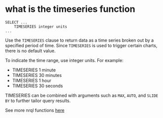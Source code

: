 # what is the timeseries function

	SELECT ...
  		TIMESERIES integer units
  	...

Use the ``TIMESERIES`` clause to return data as a time series broken out by a specified period of time. Since ``TIMESERIES`` is used to trigger certain charts, there is no default value.

To indicate the time range, use integer units. For example:

- TIMESERIES 1 minute
- TIMESERIES 30 minutes
- TIMESERIES 1 hour
- TIMESERIES 30 seconds

TIMESERIES can be combined with arguments such as ``MAX``, ``AUTO``, and ``SLIDE BY`` to further tailor query results.

See more nrql functions [here](https://docs.newrelic.com/docs/query-your-data/nrql-new-relic-query-language/get-started/nrql-syntax-clauses-functions/)
